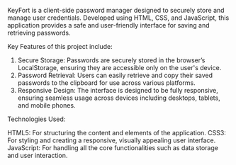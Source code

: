 KeyFort is a client-side password manager designed to securely store and manage user credentials. Developed using HTML, CSS, and JavaScript, this application provides a safe and user-friendly interface for saving and retrieving passwords.

Key Features of this project include:

1) Secure Storage: Passwords are securely stored in the browser’s LocalStorage, ensuring they are accessible only on the user's device.
2) Password Retrieval: Users can easily retrieve and copy their saved passwords to the clipboard for use across various platforms.
3) Responsive Design: The interface is designed to be fully responsive, ensuring seamless usage across devices including desktops, tablets, and mobile phones.

Technologies Used:

HTML5: For structuring the content and elements of the application.
CSS3: For styling and creating a responsive, visually appealing user interface.
JavaScript: For handling all the core functionalities such as data storage and user interaction.
